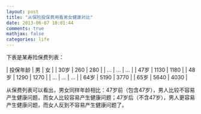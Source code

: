 ```yaml
---
layout: post
title: "从保险投保费用看男女健康对比"
date: 2013-06-07 10:01:44
comments: true
mathjax: false
categories: life
---
```

下表是某寿险保费列表：

<!--more-->

| 投保年龄 | 男   | 女   |
| 30岁     | 260  | 280  |
| …       | …   | …   |
| 47岁     | 1130 | 1180 |
| 48岁     | 1290 | 1270 |
| …       | …   | …   |
| 64岁     | 5190 | 3770 |
| 65岁     | 5640 | 4030 |

从保费列表可以看出，男女同样年龄相比：47岁前（包含47岁），男人比较不容易产生健康问题，而女人比较容易产生健康问题；47岁后（不含47岁），男人更容易产生健康问题，而女人反到不容易产生健康问题了。
